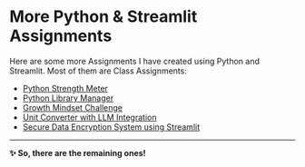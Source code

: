 # More Python & Streamlit Assignments

Here are some more Assignments I have created using Python and Streamlit. Most of them are Class Assignments:
- [Python Strength Meter](https://github.com/Mutahir-15/PASSWORD-STRENGTH-METER)
- [Python Library Manager](https://github.com/Mutahir-15/PERSONAL-LIBRARY-MANAGER)
- [Growth Mindset Challenge](https://github.com/Mutahir-15/Growth-Mindset-Challenge-Web-App-with-Streamlit)
- [Unit Converter with LLM Integration](https://github.com/Mutahir-15/UNIT-CONVERTER-WITH-LLM-INTEGRATION)
- [Secure Data Encryption System using Streamlit](https://github.com/Mutahir-15/Secure-Data-Encryption-System-Using-Streamlit)

---

**✨ So, there are the remaining ones!**

